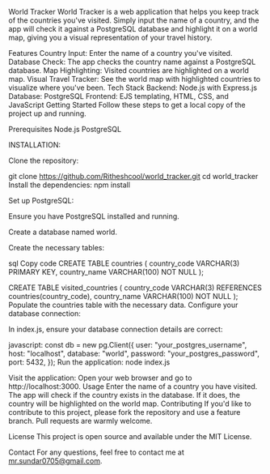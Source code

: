World Tracker
World Tracker is a web application that helps you keep track of the countries you've visited. Simply input the name of a country, and the app will check it against a PostgreSQL database and highlight it on a world map, giving you a visual representation of your travel history.

Features
Country Input: Enter the name of a country you've visited.
Database Check: The app checks the country name against a PostgreSQL database.
Map Highlighting: Visited countries are highlighted on a world map.
Visual Travel Tracker: See the world map with highlighted countries to visualize where you've been.
Tech Stack
Backend: Node.js with Express.js
Database: PostgreSQL
Frontend: EJS templating, HTML, CSS, and JavaScript
Getting Started
Follow these steps to get a local copy of the project up and running.

Prerequisites
Node.js
PostgreSQL


INSTALLATION:

Clone the repository:

git clone https://github.com/Ritheshcool/world_tracker.git
cd world_tracker
Install the dependencies:
npm install

Set up PostgreSQL:

Ensure you have PostgreSQL installed and running.

Create a database named world.

Create the necessary tables:

sql
Copy code
CREATE TABLE countries (
    country_code VARCHAR(3) PRIMARY KEY,
    country_name VARCHAR(100) NOT NULL
);

CREATE TABLE visited_countries (
    country_code VARCHAR(3) REFERENCES countries(country_code),
    country_name VARCHAR(100) NOT NULL
);
Populate the countries table with the necessary data.
Configure your database connection:

In index.js, ensure your database connection details are correct:

javascript:
const db = new pg.Client({
  user: "your_postgres_username",
  host: "localhost",
  database: "world",
  password: "your_postgres_password",
  port: 5432,
});
Run the application:
node index.js

Visit the application:
Open your web browser and go to http://localhost:3000.
Usage
Enter the name of a country you have visited.
The app will check if the country exists in the database.
If it does, the country will be highlighted on the world map.
Contributing
If you'd like to contribute to this project, please fork the repository and use a feature branch. Pull requests are warmly welcome.

License
This project is open source and available under the MIT License.

Contact
For any questions, feel free to contact me at mr.sundar0705@gmail.com.

